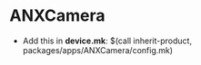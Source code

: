 # ANXCamera
- Add this in **device.mk**: $(call inherit-product, packages/apps/ANXCamera/config.mk)
